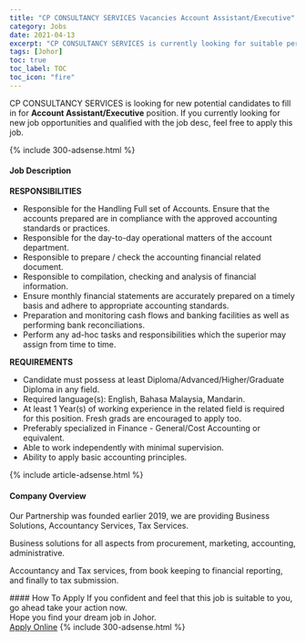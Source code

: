 ```yaml
---
title: "CP CONSULTANCY SERVICES Vacancies Account Assistant/Executive" 
category: Jobs 
date: 2021-04-13 
excerpt: "CP CONSULTANCY SERVICES is currently looking for suitable person to fill in the Account Assistant/Executive which based in Johor" 
tags: [Johor] 
toc: true 
toc_label: TOC 
toc_icon: "fire" 
--- 
```


<p>CP CONSULTANCY SERVICES is looking for new potential candidates to fill in for <b>Account Assistant/Executive</b> position. If you currently looking for new job opportunities and qualified with the job desc, feel free to apply this job.
</p>{% include 300-adsense.html %} 
<div><div><h4>Job Description</h4></div><div><div><span><div><p><strong>RESPONSIBILITIES</strong></p><ul><li>Responsible for the Handling Full set of Accounts. Ensure that the accounts prepared are in compliance with the approved accounting standards or practices.</li><li>Responsible for the day-to-day operational matters of the account department.&#160;</li><li>Responsible to prepare / check the accounting financial related document.</li><li>Responsible to compilation, checking and analysis of financial information.</li><li>Ensure monthly financial statements are accurately prepared on a timely basis and adhere to appropriate accounting standards.</li><li>Preparation and monitoring cash flows and banking facilities as well as performing bank reconciliations.</li><li>Perform any ad-hoc tasks and responsibilities which the superior may assign from time to time.</li></ul><p><strong>REQUIREMENTS</strong></p><ul><li>Candidate must possess at least Diploma/Advanced/Higher/Graduate Diploma in any field.</li><li>Required language(s): English, Bahasa Malaysia, Mandarin.&#160;</li><li>At least 1 Year(s) of working experience in the related field is required for this position. Fresh grads are encouraged to apply too.</li><li>Preferably specialized in Finance - General/Cost Accounting or equivalent.</li><li>Able to work independently with minimal supervision.</li><li>Ability to apply basic accounting principles.</li></ul></div></span></div></div></div> 
{% include article-adsense.html %} 
<div><div><h4>Company Overview</h4></div><div><div><span><div><p>Our Partnership was founded earlier 2019, we are providing Business Solutions, Accountancy Services, Tax Services.</p><p>Business solutions for all aspects from procurement, marketing, accounting, administrative.</p><p>Accountancy and Tax services, from book keeping to financial reporting, and finally to tax submission.</p></div></span></div></div></div> 
#### How To Apply 
If you confident and feel that this job is suitable to you, go ahead take your action now. <br/> 
Hope you find your dream job in Johor. <br/> 
<a href="https://www.jobstreet.com.my/en/job/account-assistant-executive-4536290?jobId=jobstreet-my-job-4536290&" class="btn btn--info" target="_blank" rel="nofollow noopenner">Apply Online</a> 
{% include 300-adsense.html %} 